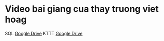 # Video bai giang cua thay truong viet hoag
SQL [Google Drive](https://drive.google.com/file/d/1kxWty9WlJ_hLPW-rN9BQ3y_reG5ilclw/view)
KTTT [Google Drive](https://drive.google.com/drive/folders/1_RTKExg2SFJdMWCXnCYdvWNXIZ0qtr73)
